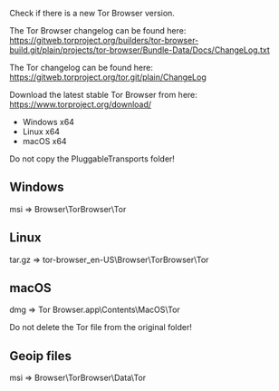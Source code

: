 Check if there is a new Tor Browser version.

The Tor Browser changelog can be found here: https://gitweb.torproject.org/builders/tor-browser-build.git/plain/projects/tor-browser/Bundle-Data/Docs/ChangeLog.txt

The Tor changelog can be found here: https://gitweb.torproject.org/tor.git/plain/ChangeLog

Download the latest stable Tor Browser from here: https://www.torproject.org/download/

- Windows x64
- Linux x64
- macOS x64

Do not copy the PluggableTransports folder!

## Windows
msi => Browser\TorBrowser\Tor

## Linux
tar.gz => tor-browser_en-US\Browser\TorBrowser\Tor

## macOS
dmg => Tor Browser.app\Contents\MacOS\Tor

Do not delete the Tor file from the original folder!

## Geoip files

msi => Browser\TorBrowser\Data\Tor
